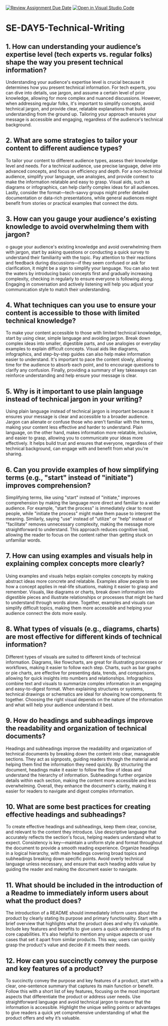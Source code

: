 [![Review Assignment Due Date](https://classroom.github.com/assets/deadline-readme-button-22041afd0340ce965d47ae6ef1cefeee28c7c493a6346c4f15d667ab976d596c.svg)](https://classroom.github.com/a/zsAR-pyY)
[![Open in Visual Studio Code](https://classroom.github.com/assets/open-in-vscode-2e0aaae1b6195c2367325f4f02e2d04e9abb55f0b24a779b69b11b9e10269abc.svg)](https://classroom.github.com/online_ide?assignment_repo_id=15744199&assignment_repo_type=AssignmentRepo)
# SE-DAY5-Technical-Writing
## 1. How can understanding your audience’s expertise level (tech experts vs. regular folks) shape the way you present technical information?
Understanding your audience's expertise level is crucial because it determines how you present technical information. For tech experts, you can dive into details, use jargon, and assume a certain level of prior knowledge, allowing for more complex and nuanced discussions. However, when addressing regular folks, it's important to simplify concepts, avoid technical jargon, and provide clear, relatable explanations that build understanding from the ground up. Tailoring your approach ensures your message is accessible and engaging, regardless of the audience's technical background.

## 2. What are some strategies to tailor your content to different audience types?
To tailor your content to different audience types, assess their knowledge level and needs. For a technical audience, use precise language, delve into advanced concepts, and focus on efficiency and depth. For a non-technical audience, simplify your language, use analogies, and provide context to make the information relatable and easy to grasp. Visual aids, such as diagrams or infographics, can help clarify complex ideas for all audiences. Lastly, consider the format—tech-savvy groups might prefer detailed documentation or data-rich presentations, while general audiences might benefit from stories or practical examples that connect the dots.

## 3. How can you gauge your audience's existing knowledge to avoid overwhelming them with jargon?
o gauge your audience's existing knowledge and avoid overwhelming them with jargon, start by asking questions or conducting a quick survey to understand their familiarity with the topic. Pay attention to their reactions and feedback during discussions—if they seem confused or ask for clarification, it might be a sign to simplify your language. You can also test the waters by introducing basic concepts first and gradually increasing complexity, checking in regularly to ensure everyone is following along. Engaging in conversation and actively listening will help you adjust your communication style to match their understanding.

## 4. What techniques can you use to ensure your content is accessible to those with limited technical knowledge?
To make your content accessible to those with limited technical knowledge, start by using clear, simple language and avoiding jargon. Break down complex ideas into smaller, digestible parts, and use analogies or everyday examples to explain difficult concepts. Visual aids like diagrams, infographics, and step-by-step guides can also help make information easier to understand. It's important to pace the content slowly, allowing time for the audience to absorb each point, and to encourage questions to clarify any confusion. Finally, providing a summary of key takeaways can reinforce understanding and help ensure your message is clear.

## 5. Why is it important to use plain language instead of technical jargon in your writing?
Using plain language instead of technical jargon is important because it ensures your message is clear and accessible to a broader audience. Jargon can alienate or confuse those who aren't familiar with the terms, making your content less effective and harder to understand. Plain language, on the other hand, makes information more relatable, inclusive, and easier to grasp, allowing you to communicate your ideas more effectively. It helps build trust and ensures that everyone, regardless of their technical background, can engage with and benefit from what you're sharing.

## 6. Can you provide examples of how simplifying terms (e.g., "start" instead of "initiate") improves comprehension?
Simplifying terms, like using "start" instead of "initiate," improves comprehension by making the language more direct and familiar to a wider audience. For example, "start the process" is immediately clear to most people, while "initiate the process" might make them pause to interpret the meaning. Similarly, saying "use" instead of "utilize" or "help" instead of "facilitate" removes unnecessary complexity, making the message more straightforward to understand. This approach reduces cognitive load, allowing the reader to focus on the content rather than getting stuck on unfamiliar words.

## 7. How can using examples and visuals help in explaining complex concepts more clearly?
Using examples and visuals helps explain complex concepts by making abstract ideas more concrete and relatable. Examples allow people to see how a concept applies in real-life situations, making it easier to grasp and remember. Visuals, like diagrams or charts, break down information into digestible pieces and illustrate relationships or processes that might be hard to understand through words alone. Together, examples and visuals can simplify difficult topics, making them more accessible and helping your audience connect the dots more easily.
## 8. What types of visuals (e.g., diagrams, charts) are most effective for different kinds of technical information?
Different types of visuals are suited to different kinds of technical information. Diagrams, like flowcharts, are great for illustrating processes or workflows, making it easier to follow each step. Charts, such as bar graphs or pie charts, are effective for presenting data, trends, and comparisons, allowing for quick insights into numbers and relationships. Infographics combine text and visuals to summarize complex information in an engaging and easy-to-digest format. When explaining structures or systems, technical drawings or schematics are ideal for showing how components fit together. Choosing the right visual depends on the nature of the information and what will help your audience understand it best.

## 9. How do headings and subheadings improve the readability and organization of technical documents?
Headings and subheadings improve the readability and organization of technical documents by breaking down the content into clear, manageable sections. They act as signposts, guiding readers through the material and helping them find the information they need quickly. By structuring the document, headings make it easier to follow the flow of ideas and understand the hierarchy of information. Subheadings further organize details within each section, making the content more accessible and less overwhelming. Overall, they enhance the document's clarity, making it easier for readers to navigate and digest complex information.

## 10. What are some best practices for creating effective headings and subheadings?
To create effective headings and subheadings, keep them clear, concise, and relevant to the content they introduce. Use descriptive language that accurately reflects the section's focus, helping readers understand what to expect. Consistency is key—maintain a uniform style and format throughout the document to provide a smooth reading experience. Organize headings in a logical hierarchy, with main headings covering broad topics and subheadings breaking down specific points. Avoid overly technical language unless necessary, and ensure that each heading adds value by guiding the reader and making the document easier to navigate.

## 11. What should be included in the introduction of a Readme to immediately inform users about what the product does?
The introduction of a README should immediately inform users about the product by clearly stating its purpose and primary functionality. Start with a brief overview that highlights what the product does and why it’s valuable. Include key features and benefits to give users a quick understanding of its core capabilities. It's also helpful to mention any unique aspects or use cases that set it apart from similar products. This way, users can quickly grasp the product's value and decide if it meets their needs.

## 12. How can you succinctly convey the purpose and key features of a product?
To succinctly convey the purpose and key features of a product, start with a clear, one-sentence summary that captures its main function or benefit. Follow this with a short list of key features, focusing on the most important aspects that differentiate the product or address user needs. Use straightforward language and avoid technical jargon to ensure that the information is accessible. Highlight the unique selling points or advantages to give readers a quick yet comprehensive understanding of what the product offers and why it’s valuable.
